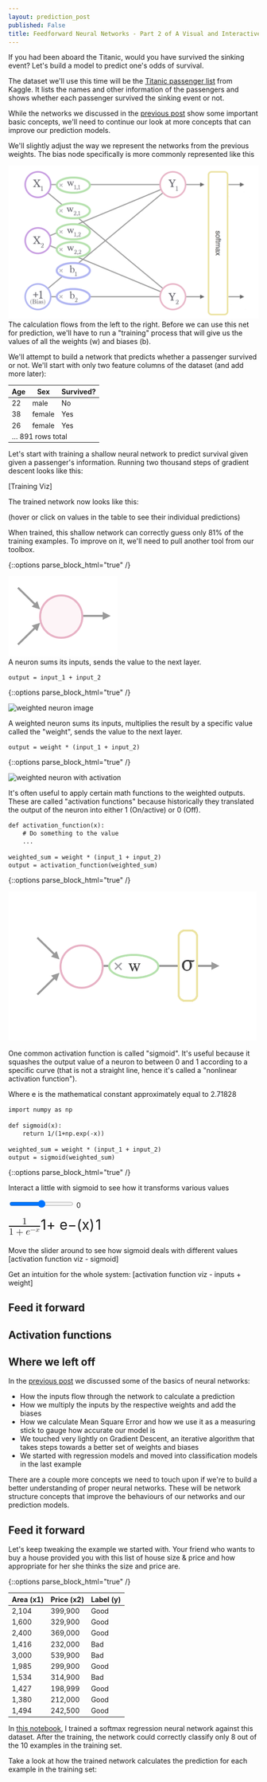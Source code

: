 ```yaml
---
layout: prediction_post
published: False
title: Feedforward Neural Networks - Part 2 of A Visual and Interactive Guide to Neural Networks
---
```


If you had been aboard the Titanic, would you have survived the sinking event? Let's build a model to predict one's odds of survival.

The dataset we'll use this time will be the [Titanic passenger list]() from Kaggle. It lists the names and other information of the passengers and shows whether each passenger survived the sinking event or not.
<!--more-->



While the networks we discussed in the [previous post]() show some important basic concepts, we'll need to continue our look at more concepts that can improve our prediction models.



We'll slightly adjust the way we represent the networks from the previous weights. The bias node specifically is more commonly represented like this

<div class="img-div" markdown="0">
    <img src="/images/two_input_tow_output_softmax_neural_network.png" />
    The calculation flows from the left to the right. Before we can use this net for prediction, we'll have to run a "training" process that will give us the values of all the weights (<span class="weight-node-text">w</span>) and biases (<span class="bias-node-text">b</span>).
</div>


We'll attempt to build a network that predicts whether a passenger survived or not. We'll start with only two feature columns of the dataset (and add more later):



<div class="two_variables">
  <table>
    <thead>
      <tr>
        <th>Age</th>
        <th>Sex</th>
        <th>Survived?</th>
      </tr>
    </thead>
    <tbody>
      <tr>
        <td>22</td>
        <td>male</td>
        <td>No</td>
      </tr>
      <tr>
        <td>38</td>
        <td>female</td>
        <td>Yes</td>
      </tr>
      <tr>
        <td>26</td>
        <td>female</td>
        <td>Yes</td>
      </tr>
      <tr>
        <td colspan="3">… 891 rows total</td>
      </tr>
    </tbody>
  </table>
</div>

Let's start with training a shallow neural network to predict survival given given a passenger's information. Running two thousand steps of gradient descent looks like this:

[Training Viz]


The trained network now looks like this:

(hover or click on values in the table to see their individual predictions)

<div id="neural-network-calculation-viz"></div>

<div id="neural-network-calculation-table"></div>


When trained, this shallow network can correctly guess only 81% of the training examples. To improve on it, we'll need to pull another tool from our toolbox.

{::options parse_block_html="true" /}
<div class="row neuron-expo">
<div class="col-sm-4" markdown="0">
    <img src="/images/neuron.png" alt=" neuron image"/>
</div>
<div class="col-sm-8 side-column">
A neuron sums its inputs, sends the value to the next layer.

    output = input_1 + input_2
</div>
</div>



{::options parse_block_html="true" /}
<div class="row neuron-expo">
<div class="col-sm-4" >

<img src="/images/weighted_neuron.png" alt="weighted neuron image"/>

</div>
<div class="col-sm-8 side-column">

A weighted neuron sums its inputs, multiplies the result by a specific value called the "weight", sends the value to the next layer.

    output = weight * (input_1 + input_2)
</div>
</div>


{::options parse_block_html="true" /}
<div class="row neuron-expo">
<div class="col-sm-4" >

<img src="/images/activation_weighted_neuron.png" alt="weighted neuron with activation"/>

</div>
<div class="col-sm-8 side-column">

It's often useful to apply certain math functions to the weighted outputs. These are called "activation functions" because historically they translated the output of the neuron into either 1 (On/active) or 0 (Off).


    def activation_function(x):
        # Do something to the value
        ...

    weighted_sum = weight * (input_1 + input_2)
    output = activation_function(weighted_sum)
</div>
</div>




{::options parse_block_html="true" /}
<div class="row neuron-expo">
<div class="col-sm-4" >

<img src="/images/sigmoid_weighted_neuron.png" alt="weighted neuron with activation"/>

</div>
<div class="col-sm-8 side-column">

One common activation function is called "sigmoid". It's useful because it squashes the output value of a neuron to between 0 and 1 according to a specific curve (that is not a straight line, hence it's called a "nonlinear activation function").

<span id="sigmoid_function" style="font-size:200%"></span>

<script>
var sigmoid_el = $("#sigmoid_function");
console.log(sigmoid_el);
katex.render("\\frac{1}{1 + e^{-x}}", sigmoid_el[0]);
console.log("printing")
</script>

Where e is the mathematical constant approximately equal to 2.71828


    import numpy as np

    def sigmoid(x):
        return 1/(1+np.exp(-x))

    weighted_sum = weight * (input_1 + input_2)
    output = sigmoid(weighted_sum)


</div>
</div>





{::options parse_block_html="true" /}
<div class="row neuron-expo">
<div class="col-sm-4" >


</div>
<div class="col-sm-8 side-column">


Interact a little with sigmoid to see how it transforms various values

<div id="sigmoid-graph" style="width:100%"></div>

<input id="sigmoid-slider" type="range" class="weight" min="-20" max="20" step="0.01">
<span class="slider-value">
            <span id="sigmoid-input-value" class="weight">0</span>
</span>

<span style="font-size:150%"></span><span id="sigmoid_function" style="font-size:200%"><span class="katex"><span class="katex-mathml"><math><semantics><mrow><mfrac><mrow><mn>1</mn></mrow><mrow><mn>1</mn><mo>+</mo><msup><mi>e</mi><mrow><mo>−</mo><mi>x</mi></mrow></msup></mrow></mfrac></mrow><annotation encoding="application/x-tex">\frac{1}{1 + e^{-x}}</annotation></semantics></math></span><span class="katex-html" aria-hidden="true"><span class="strut" style="height: 0.845108em;"></span><span class="strut bottom" style="height: 1.24844em; vertical-align: -0.403331em;"></span><span class="base textstyle uncramped"><span class="mord reset-textstyle textstyle uncramped"><span class="sizing reset-size5 size5 reset-textstyle textstyle uncramped nulldelimiter"></span><span class="mfrac"><span class="vlist"><span class="" style="top: 0.345em;"><span class="fontsize-ensurer reset-size5 size5"><span class="" style="font-size: 0em;">​</span></span><span class="reset-textstyle scriptstyle cramped"><span class="mord scriptstyle cramped"><span class="mord mathrm">1</span><span class="mbin">+</span><span class="mord">  <span class="mord mathit">e</span>  <span class="vlist"><span class="" style="top: -0.289em; margin-right: 0.0714286em;"><span class="fontsize-ensurer reset-size5 size5"><span class="" style="font-size: 0em;">​</span></span><span class="reset-scriptstyle scriptscriptstyle cramped"><span class="mord scriptscriptstyle cramped">       <span id="sigmoid-formula-input" class="mord mathit">−(x)</span>      </span></span></span><span class="baseline-fix"><span class="fontsize-ensurer reset-size5 size5"><span class="" style="font-size: 0em;">​</span></span>​</span></span></span></span></span></span><span class="" style="top: -0.23em;"><span class="fontsize-ensurer reset-size5 size5"><span class="" style="font-size: 0em;">​</span></span><span class="reset-textstyle textstyle uncramped frac-line"></span></span><span class="" style="top: -0.394em;"><span class="fontsize-ensurer reset-size5 size5"><span class="" style="font-size: 0em;">​</span></span><span class="reset-textstyle scriptstyle uncramped"><span class="mord scriptstyle uncramped"><span class="mord mathrm">1</span></span></span></span><span class="baseline-fix"><span class="fontsize-ensurer reset-size5 size5"><span class="" style="font-size: 0em;">​</span></span>​</span></span></span><span class="sizing reset-size5 size5 reset-textstyle textstyle uncramped nulldelimiter"></span></span></span></span></span></span>

<span id="sigmoid-result"></span>

</div>
</div>







Move the slider around to see how sigmoid deals with different values
[activation function viz - sigmoid]

Get an intuition for the whole system:
[activation function viz - inputs + weight]





## Feed it forward


## Activation functions





<script type="text/javascript" src="/js/nnVizUtils.js"></script>
<script type="text/javascript" src="/js/neuralNetworkCalculationViz.js"></script>
<script type="text/javascript" src="/js/sigmoid_graph.js"></script>


## Where we left off

In the [previous post]() we discussed some of the basics of neural networks:

 * How the inputs flow through the network to calculate a prediction
 * How we multiply the inputs by the respective weights and add the biases
 * How we calculate Mean Square Error and how we use it as a measuring stick to gauge how accurate our model is
 * We touched very lightly on Gradient Descent, an iterative algorithm that takes steps towards a better set of weights and biases
 * We started with regression models and moved into classification models in the last example


There are a couple more concepts we need to touch upon if we're to build a better understanding of proper neural networks. These will be network structure concepts that improve the behaviours of our networks and our prediction models.




## Feed it forward
Let's keep tweaking the example we started with. Your friend who wants to buy a house provided you with this list of house size & price and how appropriate for her she thinks the size and price are.


{::options parse_block_html="true" /}
<div class="two_variables">

 | Area (x1) | Price (x2) | Label (y) |
 | --- | --- | --- |
 | 2,104 |  399,900 | Good |
 | 1,600 |  329,900 | Good |
 | 2,400 |  369,000 | Good |
 | 1,416 | 	232,000 | Bad |
 | 3,000 | 	539,900 | Bad |
 | 1,985 | 	299,900 | Good |
 | 1,534 | 	314,900 | Bad |
 | 1,427 | 	198,999 | Good |
 | 1,380 | 	212,000 | Good |
 | 1,494 | 	242,500 | Good |

</div>

In [this notebook](), I trained a softmax regression neural network against this dataset. After the training, the network could correctly classify only 8 out of the 10 examples in the training set.

Take a look at how the trained network calculates the prediction for each example in the training set:
